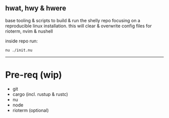 ## hwat, hwy & hwere

base tooling & scripts to build & run the shelly repo focusing on a reproducible linux installation.
this will clear & overwrite config files for rioterm, nvim & nushell

inside repo run:

`nu ./init.nu`

----

# Pre-req (wip)
- git
- cargo (incl. rustup & rustc)
- nu
- node
- rioterm (optional)

